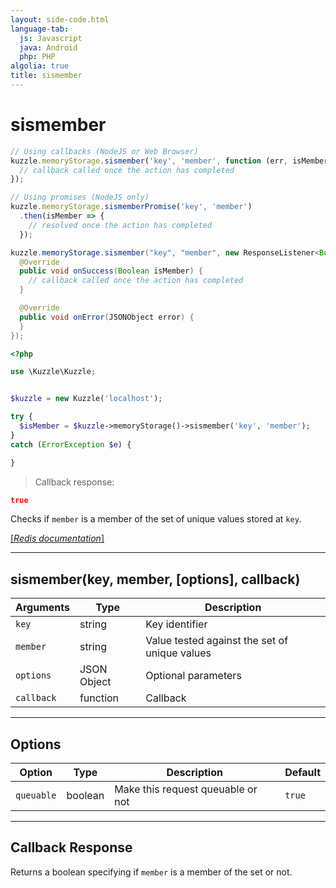 ```yaml
---
layout: side-code.html
language-tab:
  js: Javascript
  java: Android
  php: PHP
algolia: true
title: sismember
---
```


# sismember

```js
// Using callbacks (NodeJS or Web Browser)
kuzzle.memoryStorage.sismember('key', 'member', function (err, isMember) {
  // callback called once the action has completed
});

// Using promises (NodeJS only)
kuzzle.memoryStorage.sismemberPromise('key', 'member')
  .then(isMember => {
    // resolved once the action has completed
  });
```

```java
kuzzle.memoryStorage.sismember("key", "member", new ResponseListener<Boolean>() {
  @Override
  public void onSuccess(Boolean isMember) {
    // callback called once the action has completed
  }

  @Override
  public void onError(JSONObject error) {
  }
});
```

```php
<?php

use \Kuzzle\Kuzzle;


$kuzzle = new Kuzzle('localhost');

try {
  $isMember = $kuzzle->memoryStorage()->sismember('key', 'member');
}
catch (ErrorException $e) {

}
```

> Callback response:

```json
true
```

Checks if `member` is a member of the set of unique values stored at `key`.

[[_Redis documentation_]](https://redis.io/commands/sismember)

---

## sismember(key, member, [options], callback)

| Arguments | Type | Description |
|---------------|---------|----------------------------------------|
| `key` | string | Key identifier |
| `member` | string | Value tested against the set of unique values |
| `options` | JSON Object | Optional parameters |
| `callback` | function | Callback |

---

## Options

| Option | Type | Description | Default |
|---------------|---------|----------------------------------------|---------|
| `queuable` | boolean | Make this request queuable or not  | `true` |


---

## Callback Response

Returns a boolean specifying if `member` is a member of the set or not.

